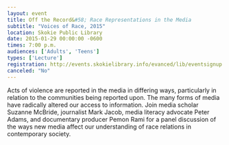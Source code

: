 ```yaml
---
layout: event
title: Off the Record&#58; Race Representations in the Media
subtitle: "Voices of Race, 2015"
location: Skokie Public Library
date: 2015-01-29 00:00:00 -0600
times: 7:00 p.m.
audiences: ['Adults', 'Teens']
types: ['Lecture']
registration: http://events.skokielibrary.info/evanced/lib/eventsignup.asp?ID=23042
canceled: "No"
---
```

Acts of violence are reported in the media in differing ways, particularly in relation to the communities being reported upon. The many forms of media have radically altered our access to information. Join media scholar Suzanne McBride, journalist Mark Jacob, media literacy advocate Peter Adams, and documentary producer Pemon Rami for a panel discussion of the ways new media affect our understanding of race relations in contemporary society.
